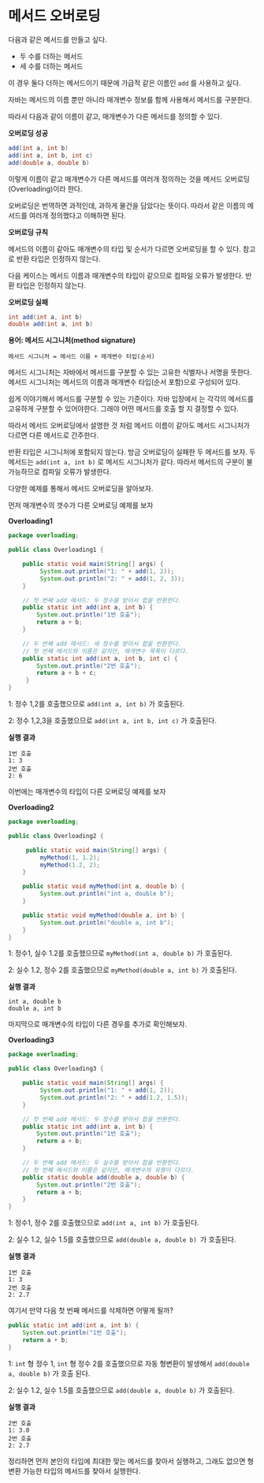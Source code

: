 # 메서드 오버로딩
다음과 같은 메서드를 만들고 싶다.
- 두 수를 더하는 메서드
- 세 수를 더하는 메서드

이 경우 둘다 더하는 메서드이기 때문에 가급적 같은 이름인 `add` 를 사용하고 싶다. 

자바는 메서드의 이름 뿐만 아니라 매개변수 정보를 함께 사용해서 메서드를 구분한다. 

따라서 다음과 같이 이름이 같고, 매개변수가 다른 메서드를 정의할 수 있다.

**오버로딩 성공** 
```java
add(int a, int b)
add(int a, int b, int c)
add(double a, double b)
```
이렇게 이름이 같고 매개변수가 다른 메서드를 여러개 정의하는 것을 메서드 오버로딩(Overloading)이라 한다. 

오버로딩은 번역하면 과적인데, 과하게 물건을 담았다는 뜻이다. 따라서 같은 이름의 메서드를 여러개 정의했다고 이해하면 된다.

**오버로딩 규칙**

메서드의 이름이 같아도 매개변수의 타입 및 순서가 다르면 오버로딩을 할 수 있다. 참고로 반환 타입은 인정하지 않는다.
  
다음 케이스는 메서드 이름과 매개변수의 타입이 같으므로 컴파일 오류가 발생한다. 반환 타입은 인정하지 않는다. 

**오버로딩 실패**
```java
int add(int a, int b)
double add(int a, int b)
```

**용어: 메서드 시그니처(method signature)**

`메서드 시그니처 = 메서드 이름 + 매개변수 타입(순서)`

메서드 시그니처는 자바에서 메서드를 구분할 수 있는 고유한 식별자나 서명을 뜻한다. 메서드 시그니처는 메서드의 이름과 매개변수 타입(순서 포함)으로 구성되어 있다.

쉽게 이야기해서 메서드를 구분할 수 있는 기준이다. 자바 입장에서 는 각각의 메서드를 고유하게 구분할 수 있어야한다. 그래야 어떤 메서드를 호출 할 지 결정할 수 있다.

따라서 메서드 오버로딩에서 설명한 것 처럼 메서드 이름이 같아도 메서드 시그니처가 다르면 다른 메서드로 간주한다. 

반환 타입은 시그니처에 포함되지 않는다. 방금 오버로딩이 실패한 두 메서드를 보자. 두 메서드는 `add(int a, int b)` 로 메서드 시그니처가 같다. 따라서 메서드의 구분이 불가능하므로 컴파일 오류가 발생한다.

다양한 예제를 통해서 메서드 오버로딩을 알아보자. 

먼저 매개변수의 갯수가 다른 오버로딩 예제를 보자

**Overloading1** 
```java
package overloading;

public class Overloading1 {

    public static void main(String[] args) {
         System.out.println("1: " + add(1, 2));
         System.out.println("2: " + add(1, 2, 3));
    }

    // 첫 번째 add 메서드: 두 정수를 받아서 합을 반환한다.
    public static int add(int a, int b) {
        System.out.println("1번 호출");
        return a + b;
    }

    // 두 번째 add 메서드: 세 정수를 받아서 합을 반환한다.
    // 첫 번째 메서드와 이름은 같지만, 매개변수 목록이 다르다.
    public static int add(int a, int b, int c) {
        System.out.println("2번 호출");
        return a + b + c;
     }
}
```
1: 정수 1,2를 호출했으므로 `add(int a, int b)` 가 호출된다.

2: 정수 1,2,3을 호출했으므로 `add(int a, int b, int c)` 가 호출된다.

**실행 결과** 
```
1번 호출
1: 3
2번 호출
2: 6
```
이번에는 매개변수의 타입이 다른 오버로딩 예제를 보자

**Overloading2** 
```java
package overloading;

public class Overloading2 {

     public static void main(String[] args) {
         myMethod(1, 1.2);
         myMethod(1.2, 2);
    }

    public static void myMethod(int a, double b) {
         System.out.println("int a, double b");    
    }

    public static void myMethod(double a, int b) {
         System.out.println("double a, int b");
    }
}
```
1: 정수1, 실수 1.2를 호출했으므로 `myMethod(int a, double b)` 가 호출된다. 

2: 실수 1.2, 정수 2를 호출했으므로 `myMethod(double a, int b)` 가 호출된다.

**실행 결과** 
```
int a, double b
double a, int b
 ```

 마지막으로 매개변수의 타입이 다른 경우를 추가로 확인해보자.
 
 **Overloading3**
```java
package overloading;

public class Overloading3 {

    public static void main(String[] args) {
         System.out.println("1: " + add(1, 2));
         System.out.println("2: " + add(1.2, 1.5));
    }

    // 첫 번째 add 메서드: 두 정수를 받아서 합을 반환한다.
    public static int add(int a, int b) {
        System.out.println("1번 호출");
        return a + b;
    }

    // 두 번째 add 메서드: 두 실수를 받아서 합을 반환한다.
    // 첫 번째 메서드와 이름은 같지만, 매개변수의 유형이 다르다.
    public static double add(double a, double b) {
        System.out.println("2번 호출");
        return a + b;
    }
}
```
1: 정수1, 정수 2를 호출했으므로 `add(int a, int b)` 가 호출된다. 

2: 실수 1.2, 실수 1.5를 호출했으므로 `add(double a, double b) `가 호출된다.

**실행 결과** 
```
1번 호출
1: 3
2번 호출
2: 2.7
```

여기서 만약 다음 첫 번째 메서드를 삭제하면 어떻게 될까? 
```java
public static int add(int a, int b) {
    System.out.println("1번 호출");
    return a + b;
}
```
1: `int` 형 정수 1, `int` 형 정수 2를 호출했으므로 자동 형변환이 발생해서 `add(double a, double b)` 가 호출 된다.

2: 실수 1.2, 실수 1.5를 호출했으므로 `add(double a, double b)` 가 호출된다.

**실행 결과**
```
2번 호출
1: 3.0
2번 호출
2: 2.7
```
정리하면 먼저 본인의 타입에 최대한 맞는 메서드를 찾아서 실행하고, 그래도 없으면 형 변환 가능한 타입의 메서드를 찾아서 실행한다.
